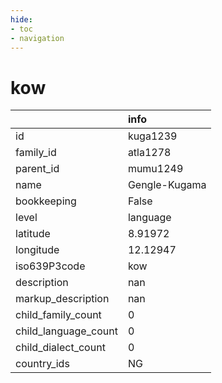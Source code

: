 ```yaml
---
hide:
- toc
- navigation
---
```

# kow
|                      | info          |
|:---------------------|:--------------|
| id                   | kuga1239      |
| family_id            | atla1278      |
| parent_id            | mumu1249      |
| name                 | Gengle-Kugama |
| bookkeeping          | False         |
| level                | language      |
| latitude             | 8.91972       |
| longitude            | 12.12947      |
| iso639P3code         | kow           |
| description          | nan           |
| markup_description   | nan           |
| child_family_count   | 0             |
| child_language_count | 0             |
| child_dialect_count  | 0             |
| country_ids          | NG            |